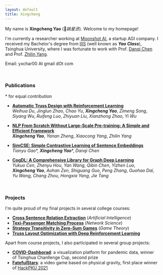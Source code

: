 ```yaml
---
layout: default
title: Xingcheng
---
```


My name is **Xingcheng Yao** (*姚星丞*). Welcome to my homepage!

I'm currently a researcher working at [Moonshot AI](https://www.moonshot.cn/), a startup AGI company. I received my Bachelor's degree from [IIIS](https://iiis.tsinghua.edu.cn/en/) (well known as ***Yao Class***), Tsinghua University, where I was fortunate to work with Prof. [Danqi Chen](https://www.cs.princeton.edu/~danqic/) and Prof. [Zhilin Yang](https://kimiyoung.github.io/).

Email: yxchar00 At gmail dOt com

<br/>

### Publications
\* for equal contribution
- **[Automatic Truss Design with Reinforcement Learning](https://arxiv.org/abs/2306.15182)** <br/>
*Weihua Du*, *Jinglun Zhao*, *Chao Yu*, ***Xingcheng Yao***, *Zimeng Song*, *Siyang Wu*, *Ruifeng Luo*, *Zhiyuan Liu*, *Xianzhong Zhao*, *Yi Wu*

- **[NLP From Scratch Without Large-Scale Pre-training: A Simple and Efficient Framework](https://arxiv.org/abs/2111.04130)** <br/>
***Xingcheng Yao***, *Yanan Zheng*, *Xiaocong Yang*, *Zhilin Yang*

- **[SimCSE: Simple Contrastive Learning of Sentence Embeddings](https://arxiv.org/abs/2104.08821)** <br/> *Tianyu Gao*\*, ***Xingcheng Yao***\*, *Danqi Chen*


- **[CogDL: A Comprehensive Library for Graph Deep Learning](https://arxiv.org/abs/2103.00959)** <br/> *Yukuo Cen*, *Zhenyu Hou*, *Yan Wang*, *Qibin Chen*, *Yizhen Luo*, ***Xingcheng Yao***, *Aohan Zen*, *Shiguang Guo*, *Peng Zhang*, *Guohao Dai*, *Yu Wang*, *Chang Zhou*, *Hongxia Yang*, *Jie Tang* 

<br/>

### Projects
I'm quite proud of my final projects in several college courses:
- **[Cross Sentence Relation Extraction](https://yaoxingcheng.github.io/thesis/ai_final.pdf)** (*Artificial Intelligence*)
- **[Texi-Passenger Matching Process](https://yaoxingcheng.github.io/thesis/network_science.pdf)** (*Network Science*)
- **[Strategy Transitivity in Zero-Sum Games](https://yaoxingcheng.github.io/thesis/game_theory.pdf)** (*Game Theory*)
- **[Truss Layout Optimization with Deep Reinforcement Learning](https://yaoxingcheng.github.io/thesis/summer_thesis.pdf)**

Apart from course projects, I also participated in several group projects:
- **[COVID-Dashborad](https://covid-dashboard.aminer.cn)**: a visualization platform for pandemic data, winner of Tsinghua Chanllenge Cup, second prize
- **[FatefulStars](https://github.com/yaoxingcheng/FatefulStars)**: a video game based on physical gravity, first place winner of [HackPKU 2021](https://www.hackpku.com/)